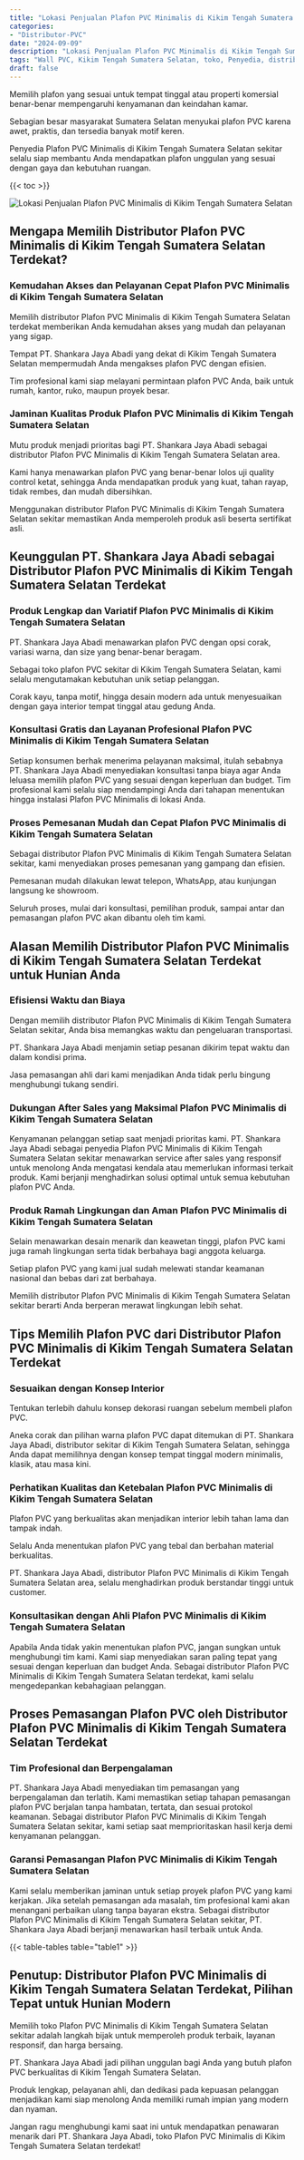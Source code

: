 ```yaml
---
title: "Lokasi Penjualan Plafon PVC Minimalis di Kikim Tengah Sumatera Selatan"
categories: 
- "Distributor-PVC"
date: "2024-09-09"
description: "Lokasi Penjualan Plafon PVC Minimalis di Kikim Tengah Sumatera Selatan untuk rumah, office, dan toko. Produk terbaik, beragam motif, variasi warna menarik, beserta servis instalasi dikerjakan oleh tenaga ahli profesional dan garansi resmi!|Jasa penjualan Plafon PVC Minimalis di Kikim Tengah Sumatera Selatan untuk keperluan tempat tinggal, office, maupun gerai, beserta material unggulan dan penempatan oleh tim berpengalaman serta kepastian resmi.|Solusi Plafon PVC Minimalis di Kikim Tengah Sumatera Selatan yang andal untuk hunian, office, dan gerai, bersama material berkualitas dan pemasangan ditangani oleh tenaga ahli profesional serta garansi resmi.|Distribusi Plafon PVC Minimalis di Kikim Tengah Sumatera Selatan untuk hunian, office, dan gerai, beserta produk unggulan dan pemasangan ditangani oleh teknisi profesional, dilengkapi beserta kepastian resmi.}"
tags: "Wall PVC, Kikim Tengah Sumatera Selatan, toko, Penyedia, distributor"
draft: false
---
```


Memilih plafon yang sesuai untuk tempat tinggal atau properti komersial benar-benar mempengaruhi kenyamanan dan keindahan kamar.

Sebagian besar masyarakat Sumatera Selatan menyukai plafon PVC karena awet, praktis, dan tersedia banyak motif keren.

Penyedia Plafon PVC Minimalis di Kikim Tengah Sumatera Selatan sekitar selalu siap membantu Anda mendapatkan plafon unggulan yang sesuai dengan gaya dan kebutuhan ruangan.

{{< toc >}}

![Lokasi Penjualan Plafon PVC Minimalis di Kikim Tengah Sumatera Selatan](/images/Distributor-PVC/Lokasi-Penjualan-Plafon-PVC-Minimalis-di-Kikim-Tengah-Sumatera-Selatan.png)


## Mengapa Memilih Distributor Plafon PVC Minimalis di Kikim Tengah Sumatera Selatan Terdekat?

### Kemudahan Akses dan Pelayanan Cepat Plafon PVC Minimalis di Kikim Tengah Sumatera Selatan

Memilih distributor Plafon PVC Minimalis di Kikim Tengah Sumatera Selatan terdekat memberikan Anda kemudahan akses yang mudah dan pelayanan yang sigap.

Tempat PT. Shankara Jaya Abadi yang dekat di Kikim Tengah Sumatera Selatan mempermudah Anda mengakses plafon PVC dengan efisien.

Tim profesional kami siap melayani permintaan plafon PVC Anda, baik untuk rumah, kantor, ruko, maupun proyek besar.

### Jaminan Kualitas Produk Plafon PVC Minimalis di Kikim Tengah Sumatera Selatan

Mutu produk menjadi prioritas bagi PT. Shankara Jaya Abadi sebagai distributor Plafon PVC Minimalis di Kikim Tengah Sumatera Selatan area.

Kami hanya menawarkan plafon PVC yang benar-benar lolos uji quality control ketat, sehingga Anda mendapatkan produk yang kuat, tahan rayap, tidak rembes, dan mudah dibersihkan.

Menggunakan distributor Plafon PVC Minimalis di Kikim Tengah Sumatera Selatan sekitar memastikan Anda memperoleh produk asli beserta sertifikat asli.

## Keunggulan PT. Shankara Jaya Abadi sebagai Distributor Plafon PVC Minimalis di Kikim Tengah Sumatera Selatan Terdekat

### Produk Lengkap dan Variatif Plafon PVC Minimalis di Kikim Tengah Sumatera Selatan

PT. Shankara Jaya Abadi menawarkan plafon PVC dengan opsi corak, variasi warna, dan size yang benar-benar beragam.

Sebagai toko plafon PVC sekitar di Kikim Tengah Sumatera Selatan, kami selalu mengutamakan kebutuhan unik setiap pelanggan.

Corak kayu, tanpa motif, hingga desain modern ada untuk menyesuaikan dengan gaya interior tempat tinggal atau gedung Anda.

### Konsultasi Gratis dan Layanan Profesional Plafon PVC Minimalis di Kikim Tengah Sumatera Selatan

Setiap konsumen berhak menerima pelayanan maksimal, itulah sebabnya PT. Shankara Jaya Abadi menyediakan konsultasi tanpa biaya agar Anda leluasa memilih plafon PVC yang sesuai dengan keperluan dan budget. Tim profesional kami selalu siap mendampingi Anda dari tahapan menentukan hingga instalasi Plafon PVC Minimalis di lokasi Anda.

### Proses Pemesanan Mudah dan Cepat Plafon PVC Minimalis di Kikim Tengah Sumatera Selatan

Sebagai distributor Plafon PVC Minimalis di Kikim Tengah Sumatera Selatan sekitar, kami menyediakan proses pemesanan yang gampang dan efisien.

Pemesanan mudah dilakukan lewat telepon, WhatsApp, atau kunjungan langsung ke showroom.

Seluruh proses, mulai dari konsultasi, pemilihan produk, sampai antar dan pemasangan plafon PVC akan dibantu oleh tim kami.

## Alasan Memilih Distributor Plafon PVC Minimalis di Kikim Tengah Sumatera Selatan Terdekat untuk Hunian Anda

### Efisiensi Waktu dan Biaya

Dengan memilih distributor Plafon PVC Minimalis di Kikim Tengah Sumatera Selatan sekitar, Anda bisa memangkas waktu dan pengeluaran transportasi.

PT. Shankara Jaya Abadi menjamin setiap pesanan dikirim tepat waktu dan dalam kondisi prima.

Jasa pemasangan ahli dari kami menjadikan Anda tidak perlu bingung menghubungi tukang sendiri.

### Dukungan After Sales yang Maksimal Plafon PVC Minimalis di Kikim Tengah Sumatera Selatan

Kenyamanan pelanggan setiap saat menjadi prioritas kami. PT. Shankara Jaya Abadi sebagai penyedia Plafon PVC Minimalis di Kikim Tengah Sumatera Selatan sekitar menawarkan service after sales yang responsif untuk menolong Anda mengatasi kendala atau memerlukan informasi terkait produk. Kami berjanji menghadirkan solusi optimal untuk semua kebutuhan plafon PVC Anda.

### Produk Ramah Lingkungan dan Aman Plafon PVC Minimalis di Kikim Tengah Sumatera Selatan

Selain menawarkan desain menarik dan keawetan tinggi, plafon PVC kami juga ramah lingkungan serta tidak berbahaya bagi anggota keluarga.

Setiap plafon PVC yang kami jual sudah melewati standar keamanan nasional dan bebas dari zat berbahaya.

Memilih distributor Plafon PVC Minimalis di Kikim Tengah Sumatera Selatan sekitar berarti Anda berperan merawat lingkungan lebih sehat.

## Tips Memilih Plafon PVC dari Distributor Plafon PVC Minimalis di Kikim Tengah Sumatera Selatan Terdekat

### Sesuaikan dengan Konsep Interior

Tentukan terlebih dahulu konsep dekorasi ruangan sebelum membeli plafon PVC.

Aneka corak dan pilihan warna plafon PVC dapat ditemukan di PT. Shankara Jaya Abadi, distributor sekitar di Kikim Tengah Sumatera Selatan, sehingga Anda dapat memilihnya dengan konsep tempat tinggal modern minimalis, klasik, atau masa kini.

### Perhatikan Kualitas dan Ketebalan Plafon PVC Minimalis di Kikim Tengah Sumatera Selatan

Plafon PVC yang berkualitas akan menjadikan interior lebih tahan lama dan tampak indah.

Selalu Anda menentukan plafon PVC yang tebal dan berbahan material berkualitas.

PT. Shankara Jaya Abadi, distributor Plafon PVC Minimalis di Kikim Tengah Sumatera Selatan area, selalu menghadirkan produk berstandar tinggi untuk customer.

### Konsultasikan dengan Ahli Plafon PVC Minimalis di Kikim Tengah Sumatera Selatan

Apabila Anda tidak yakin menentukan plafon PVC, jangan sungkan untuk menghubungi tim kami. Kami siap menyediakan saran paling tepat yang sesuai dengan keperluan dan budget Anda. Sebagai distributor Plafon PVC Minimalis di Kikim Tengah Sumatera Selatan terdekat, kami selalu mengedepankan kebahagiaan pelanggan.

## Proses Pemasangan Plafon PVC oleh Distributor Plafon PVC Minimalis di Kikim Tengah Sumatera Selatan Terdekat

### Tim Profesional dan Berpengalaman

PT. Shankara Jaya Abadi menyediakan tim pemasangan yang berpengalaman dan terlatih. Kami memastikan setiap tahapan pemasangan plafon PVC berjalan tanpa hambatan, tertata, dan sesuai protokol keamanan. Sebagai distributor Plafon PVC Minimalis di Kikim Tengah Sumatera Selatan sekitar, kami setiap saat memprioritaskan hasil kerja demi kenyamanan pelanggan.

### Garansi Pemasangan Plafon PVC Minimalis di Kikim Tengah Sumatera Selatan

Kami selalu memberikan jaminan untuk setiap proyek plafon PVC yang kami kerjakan. Jika setelah pemasangan ada masalah, tim profesional kami akan menangani perbaikan ulang tanpa bayaran ekstra. Sebagai distributor Plafon PVC Minimalis di Kikim Tengah Sumatera Selatan sekitar, PT. Shankara Jaya Abadi berjanji menawarkan hasil terbaik untuk Anda.

{{< table-tables table="table1" >}}

## Penutup: Distributor Plafon PVC Minimalis di Kikim Tengah Sumatera Selatan Terdekat, Pilihan Tepat untuk Hunian Modern

Memilih toko Plafon PVC Minimalis di Kikim Tengah Sumatera Selatan sekitar adalah langkah bijak untuk memperoleh produk terbaik, layanan responsif, dan harga bersaing.

PT. Shankara Jaya Abadi jadi pilihan unggulan bagi Anda yang butuh plafon PVC berkualitas di Kikim Tengah Sumatera Selatan.

Produk lengkap, pelayanan ahli, dan dedikasi pada kepuasan pelanggan menjadikan kami siap menolong Anda memiliki rumah impian yang modern dan nyaman.

Jangan ragu menghubungi kami saat ini untuk mendapatkan penawaran menarik dari PT. Shankara Jaya Abadi, toko Plafon PVC Minimalis di Kikim Tengah Sumatera Selatan terdekat!